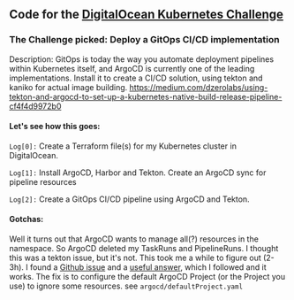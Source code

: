 ## Code for the [DigitalOcean Kubernetes Challenge](https://www.digitalocean.com/community/pages/kubernetes-challenge) 

### The Challenge picked: Deploy a GitOps CI/CD implementation

Description:
GitOps is today the way you automate deployment pipelines within Kubernetes itself, and ArgoCD  is currently one of the leading implementations. Install it to create a CI/CD solution, using tekton and kaniko for actual image building. https://medium.com/dzerolabs/using-tekton-and-argocd-to-set-up-a-kubernetes-native-build-release-pipeline-cf4f4d9972b0

#### Let's see how this goes:

`Log[0]:` Create a Terraform file(s) for my Kubernetes cluster in DigitalOcean.

`Log[1]:` Install ArgoCD, Harbor and Tekton. Create an ArgoCD sync for pipeline resources

`Log[2]:` Create a GitOps CI/CD pipeline using ArgoCD and Tekton.

#### Gotchas:

Well it turns out that ArgoCD wants to manage all(?) resources in the namespace. 
So ArgoCD deleted my TaskRuns and PipelineRuns. I thought this was a tekton issue, but it's not.
This took me a while to figure out (2-3h). 
I found a [Github issue](https://github.com/tektoncd/pipeline/issues/3202) and a [useful answer](https://github.com/tektoncd/pipeline/issues/3202#issuecomment-718802883), which I followed and it works.
The fix is to configure the default ArgoCD Project (or the Project you use) to ignore some resources.
see `argocd/defaultProject.yaml`
